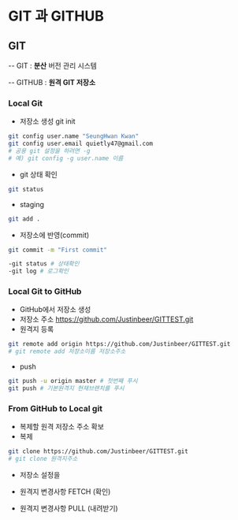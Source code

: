 # GIT 과 GITHUB

## GIT

-- GIT : **분산** 버전 관리 시스템

-- GITHUB :  **원격 GIT 저장소**

### Local Git
- 저장소 생성 git init
``` bash
git config user.name "SeungHwan Kwan"
git config user.email quietly47@gmail.com
# 공용 git 설정을 하려면 -g
# 예) git config -g user.name 이름
```

- git 상태 확인
``` bash
git status
```
- staging
```bash
git add .
```

- 저장소에 반영(commit)
```bash
git commit -m "First commit"
```
```bash
-git status # 상태확인
-git log # 로그확인
``` 

### Local Git to GitHub
- GitHub에서 저장소 생성
- 저장소 주소
    https://github.com/Justinbeer/GITTEST.git
- 원격지 등록
```bash
git remote add origin https://github.com/Justinbeer/GITTEST.git
# git remote add 저장소이름 저장소주소
```
- push
```bash
git push -u origin master # 첫번째 푸시
git push # 기본원격지 현재브랜치를 푸시
```

### From GitHub to Local git
- 복제할 원격 저장소 주소 확보
- 복제
```bash
git clone https://github.com/Justinbeer/GITTEST.git
# git clone 원격지주소
```

- 저장소 설정을

- 원격지 변경사항 FETCH (확인)

- 원격지 변경사항 PULL (내려받기)
